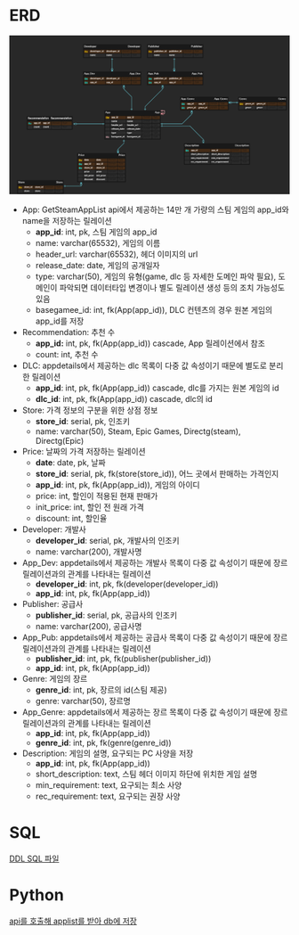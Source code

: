 # ERD

![ERD](attached/erd.png)

- App: GetSteamAppList api에서 제공하는 14만 개 가량의 스팀 게임의 app_id와 name을 저장하는 릴레이션
    - **app_id**: int, pk, 스팀 게임의 app_id
    - name: varchar(65532), 게임의 이름
    - header_url: varchar(65532), 헤더 이미지의 url
    - release_date: date, 게임의 공개일자
    - type: varchar(50), 게임의 유형(game, dlc 등 자세한 도메인 파악 필요), 도메인이 파악되면 데이터타입 변경이나 별도 릴레이션 생성 등의 조치 가능성도 있음
    - basegamee_id: int, fk(App(app_id)), DLC 컨텐츠의 경우 원본 게임의 app_id를 저장
- Recommendation: 추천 수
    - **app_id:** int, pk, fk(App(app_id)) cascade, App 릴레이션에서 참조
    - count: int, 추천 수
- DLC: appdetails에서 제공하는 dlc 목록이 다중 값 속성이기 때문에 별도로 분리한 릴레이션
    - **app_id**: int, pk, fk(App(app_id)) cascade, dlc를 가지는 원본 게임의 id
    - **dlc_id**: int, pk, fk(App(app_id)) cascade, dlc의 id
- Store: 가격 정보의 구분을 위한 상점 정보
    - **store_id**: serial, pk, 인조키
    - name: varchar(50), Steam, Epic Games, Directg(steam), Directg(Epic)
- Price: 날짜의 가격 저장하는 릴레이션
    - **date**: date, pk, 날짜
    - **store_id**: serial, pk, fk(store(store_id)), 어느 곳에서 판매하는 가격인지
    - **app_id**:  int, pk, fk(App(app_id)),  게임의 아이디
    - price: int, 할인이 적용된 현재 판매가
    - init_price: int, 할인 전 원래 가격
    - discount: int, 할인율
- Developer: 개발사
    - **developer_id**: serial, pk, 개발사의 인조키
    - name: varchar(200), 개발사명
- App_Dev: appdetails에서 제공하는 개발사 목록이 다중 값 속성이기 때문에 장르 릴레이션과의 관계를 나타내는 릴레이션
    - **developer_id**: int, pk, fk(developer(developer_id))
    - **app_id**: int, pk, fk(App(app_id))
- Publisher: 공급사
    - **publisher_id**: serial, pk, 공급사의 인조키
    - name: varchar(200), 공급사명
- App_Pub: appdetails에서 제공하는 공급사 목록이 다중 값 속성이기 때문에 장르 릴레이션과의 관계를 나타내는 릴레이션
    - **publisher_id**: int, pk, fk(publisher(publisher_id))
    - **app_id**: int, pk, fk(App(app_id))
- Genre: 게임의 장르
    - **genre_id**: int, pk, 장르의 id(스팀 제공)
    - genre: varchar(50), 장르명
- App_Genre: appdetails에서 제공하는 장르 목록이 다중 값 속성이기 때문에 장르 릴레이션과의 관계를 나타내는 릴레이션
    - **app_id**: int, pk, fk(App(app_id))
    - **genre_id**: int, pk, fk(genre(genre_id))
- Description: 게임의 설명, 요구되는 PC 사양을 저장
    - **app_id**: int, pk, fk(App(app_id))
    - short_description: text, 스팀 헤더 이미지 하단에 위치한 게임 설명
    - min_requirement: text, 요구되는 최소 사양
    - rec_requirement: text, 요구되는 권장 사양


# SQL
[DDL SQL 파일](ddl.sql)

# Python
[api를 호출해 applist를 받아 db에 저장](applist_to_db.py)